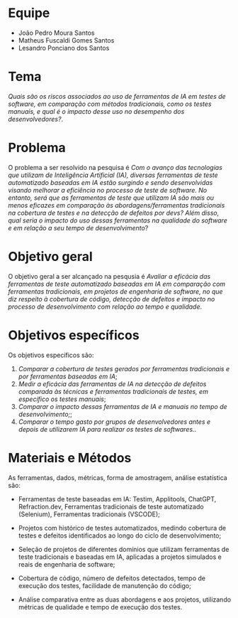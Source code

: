 # Equipe

* João Pedro Moura Santos
* Matheus Fuscaldi Gomes Santos
* Lesandro Ponciano dos Santos

# Tema
_Quais são os riscos associados ao uso de ferramentas de IA em testes de software, em comparação com métodos tradicionais, como os testes manuais, e qual é o impacto desse uso no desempenho dos desenvolvedores?_.

# Problema
O problema a ser resolvido na pesquisa é _Com o avanço das tecnologias que utilizam de Inteligência Artificial (IA), diversas ferramentas de teste automatizado baseadas em IA estão surgindo e sendo desenvolvidas visando melhorar a eficiência no processo de teste de software. No entanto, será que as ferramentas de teste que utilizam IA são mais ou menos eficazes em comparação às abordagens/ferramentas tradicionais na cobertura de testes e na detecção de defeitos por devs? Além disso, qual seria o impacto do uso dessas ferramentas na qualidade do software e em relação a seu tempo de desenvolvimento_?

# Objetivo geral
O objetivo geral a ser alcançado na pesqusia é _Avaliar a eficácia das ferramentas de teste automatizado baseadas em IA em comparação com ferramentas tradicionais, em projetos de engenharia de software, no que diz respeito à cobertura de código, detecção de defeitos e impacto no processo de desenvolvimento com relação ao tempo e qualidade_.

# Objetivos específicos
Os objetivos específicos são:
1. _Comparar a cobertura de testes gerados por ferramentas tradicionais e por ferramentas baseadas em IA_;
2. _Medir a eficácia das ferramentas de IA na detecção de defeitos comparada às técnicas e ferramentas tradicionais de testes, em específico os testes manuais_;
3. _Comparar o impacto dessas ferramentas de IA e manuais no tempo de desenvolvimento;_;
4. _Comparar o tempo gasto por grupos de desenvolvedores antes e depois de utilizarem IA para realizar os testes de softwares._.
   
# Materiais e Métodos
As ferramentas, dados, métricas, forma de amostragem, análise estatística são:

* Ferramentas de teste baseadas em IA: Testim, Applitools, ChatGPT, Refraction.dev, Ferramentas tradicionais de teste automatizado (Selenium), Ferramentas tradicionais (VSCODE);

* Projetos com histórico de testes automatizados, medindo cobertura de testes e defeitos identificados ao longo do ciclo de desenvolvimento;

* Seleção de projetos de diferentes domínios que utilizam ferramentas de teste tradicionais e baseadas em IA, aplicadas a projetos simulados e reais de engenharia de software;

* Cobertura de código, número de defeitos detectados, tempo de execução dos testes, facilidade de manutenção do código;
  
* Análise comparativa entre as duas abordagens e aos projetos, utilizando métricas de qualidade e tempo de execução dos testes.
